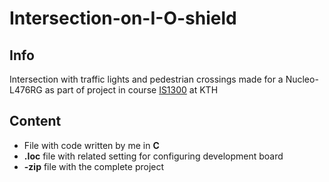 # Intersection-on-I-O-shield

## Info
Intersection with traffic lights and pedestrian crossings made for a Nucleo-L476RG as part of project in course [IS1300](https://www.kth.se/student/kurser/kurs/IS1300) at KTH

## Content
- File with code written by me in **C**
- **.Ioc** file with related setting for configuring development board
- **-zip** file with the complete project
